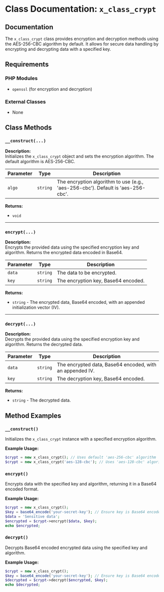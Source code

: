 # Class Documentation: `x_class_crypt`

## Documentation

The `x_class_crypt` class provides encryption and decryption methods using the AES-256-CBC algorithm by default. It allows for secure data handling by encrypting and decrypting data with a specified key.

## Requirements

### PHP Modules
  - `openssl` (for encryption and decryption)

### External Classes
  - None

## Class Methods

### `__construct(...)`

**Description:**  
Initializes the `x_class_crypt` object and sets the encryption algorithm. The default algorithm is AES-256-CBC.

| **Parameter** | **Type** | **Description**                                          |
|---------------|----------|----------------------------------------------------------|
| `algo`        | `string` | The encryption algorithm to use (e.g., 'aes-256-cbc'). Default is 'aes-256-cbc'. |

**Returns:**  
- `void`

---

### `encrypt(...)`

**Description:**  
Encrypts the provided data using the specified encryption key and algorithm. Returns the encrypted data encoded in Base64.

| **Parameter** | **Type** | **Description**                                             |
|---------------|----------|-------------------------------------------------------------|
| `data`        | `string` | The data to be encrypted.                                  |
| `key`         | `string` | The encryption key, Base64 encoded.                        |

**Returns:**  
- `string` - The encrypted data, Base64 encoded, with an appended initialization vector (IV).

---

### `decrypt(...)`

**Description:**  
Decrypts the provided data using the specified encryption key and algorithm. Returns the decrypted data.

| **Parameter** | **Type** | **Description**                                             |
|---------------|----------|-------------------------------------------------------------|
| `data`        | `string` | The encrypted data, Base64 encoded, with an appended IV.   |
| `key`         | `string` | The decryption key, Base64 encoded.                        |

**Returns:**  
- `string` - The decrypted data.

## Method Examples

### `__construct()`

Initializes the `x_class_crypt` instance with a specified encryption algorithm.

**Example Usage:**
```php
$crypt = new x_class_crypt(); // Uses default 'aes-256-cbc' algorithm
$crypt = new x_class_crypt('aes-128-cbc'); // Uses 'aes-128-cbc' algorithm
```

### `encrypt()`

Encrypts data with the specified key and algorithm, returning it in a Base64 encoded format.

**Example Usage:**
```php
$crypt = new x_class_crypt();
$key = base64_encode('your-secret-key'); // Ensure key is Base64 encoded
$data = 'Sensitive data';
$encrypted = $crypt->encrypt($data, $key);
echo $encrypted;
```

### `decrypt()`

Decrypts Base64 encoded encrypted data using the specified key and algorithm.

**Example Usage:**
```php
$crypt = new x_class_crypt();
$key = base64_encode('your-secret-key'); // Ensure key is Base64 encoded
$decrypted = $crypt->decrypt($encrypted, $key);
echo $decrypted;
```

